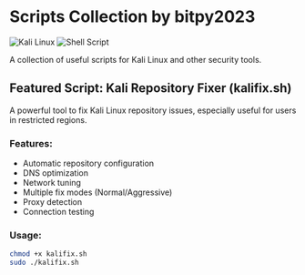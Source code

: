 # Scripts Collection by bitpy2023

![Kali Linux](https://img.shields.io/badge/Kali_Linux-557C94?style=for-the-badge&logo=kali-linux&logoColor=white)
![Shell Script](https://img.shields.io/badge/Shell_Script-121011?style=for-the-badge&logo=gnu-bash&logoColor=white)

A collection of useful scripts for Kali Linux and other security tools.

## Featured Script: Kali Repository Fixer (kalifix.sh)

A powerful tool to fix Kali Linux repository issues, especially useful for users in restricted regions.

### Features:
- Automatic repository configuration
- DNS optimization
- Network tuning
- Multiple fix modes (Normal/Aggressive)
- Proxy detection
- Connection testing

### Usage:
```bash
chmod +x kalifix.sh
sudo ./kalifix.sh
